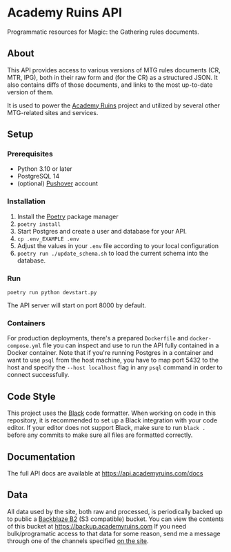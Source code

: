 # Academy Ruins API
Programmatic resources for Magic: the Gathering rules documents.

## About
This API provides access to various versions of MTG rules documents (CR, MTR, IPG), both in their raw form and (for the CR) as a structured JSON. It also contains diffs of those documents, and links to the most up-to-date version of them.

It is used to power the [Academy Ruins](https://github.com/lunakv/academyruins) project and utilized by several other MTG-related sites and services.

## Setup
### Prerequisites
- Python 3.10 or later
- PostgreSQL 14
- (optional) [Pushover](https://pushover.net/) account

### Installation
1. Install the [Poetry](https://python-poetry.org/docs/#installation) package manager
2. `poetry install`
3. Start Postgres and create a user and database for your API.
4. `cp .env_EXAMPLE .env`
5. Adjust the values in your `.env` file according to your local configuration
6. `poetry run ./update_schema.sh` to load the current schema into the database.

### Run
`poetry run python devstart.py`

The API server will start on port 8000 by default.

### Containers
For production deployments, there's a prepared `Dockerfile` and `docker-compose.yml` file you can inspect and use to run the API fully contained in a Docker container. Note that if you're running Postgres in a container and want to use `psql` from the host machine, you have to map port 5432 to the host and specify the `--host localhost` flag in any `psql` command in order to connect successfully.

## Code Style
This project uses the [Black](https://black.readthedocs.io/en/stable/) code formatter. When working on code in this repository, it is recommended to set up a Black integration with your code editor. If your editor does not support Black, make sure to run `black .` before any commits to make sure all files are formatted correctly. 
## Documentation
The full API docs are available at https://api.academyruins.com/docs

## Data
All data used by the site, both raw and processed, is periodically backed up to public a [Backblaze B2](https://www.backblaze.com/b2/) (S3 compatible) bucket. You can view the contents of this bucket at <https://backup.academyruins.com> If you need bulk/programatic access to that data for some reason, send me a message through one of the channels specified [on the site](https://academyruins.com/about). 

